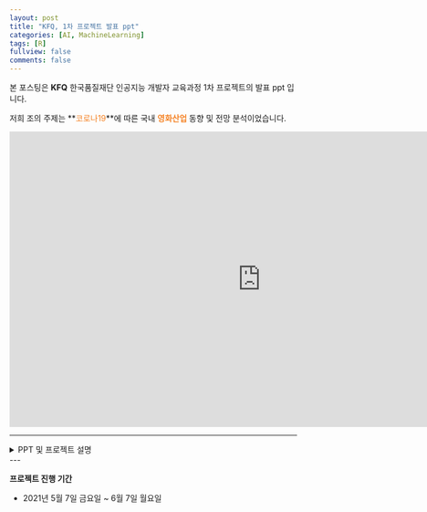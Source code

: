 ```yaml
---
layout: post
title: "KFQ, 1차 프로젝트 발표 ppt"
categories: [AI, MachineLearning]
tags: [R]
fullview: false
comments: false
---
```


본 포스팅은 **KFQ** 한국품질재단 인공지능 개발자 교육과정 1차 프로젝트의 발표 ppt 입니다.

저희 조의 주제는 **<span style="color:#F58224">코로나19</span>**에 따른 국내 **<span style="color:#F58224">영화산업</span>** 동향 및 전망 분석이었습니다.

<iframe src="https://onedrive.live.com/embed?cid=ADFD1CC231D5D8DA&amp;resid=ADFD1CC231D5D8DA%218211&amp;authkey=ALqvmDMHPODEPgM&amp;em=2&amp;wdAr=1.7777777777777777" width="880px" height="518px" frameborder="0">포함된 <a target="_blank" href="https://office.com">Microsoft Office</a> 프레젠테이션, 제공: <a target="_blank" href="https://office.com/webapps">Office</a></iframe>

---

<details>
<summary>PPT 및 프로젝트 설명</summary>
<div markdown="1">

## 1. 프로젝트 개요

코로나로 인해서 무너지고 있는 영화산업, 이에 대한 반등으로 증가하고 있는 국내 OTT 시장. 이러한 뉴스를 다들 접해 보셨을 거라 생각한다.

저희 조는 이러한 뉴스에서 아이디어를 얻어서 프로젝트 주제를 잡고, 다양한 분석 방법을 통해 국내 영화 산업이 나아가야할 방향성 등의 인사이트를 도출하고자 했다.

## 2. 프로젝트 요약 및 환경

저희는 간트차트에서 확인할 수 있듯이, 많은 데이터 테이블을 사용하여, 주제선정 이후 데이터 수집과 EDA, 전처리에서 많은 시간을 사용했다.

분석과 학습 등의 과정은 R에서 진행하였고, 국내통계 사이트 등의 OpenAPI를 Json 형식으로 크롤링, 핸들링할 때에는 파이썬을 같이 사용했다.

## 3. 진행과정 및 산출물

수집하고 실제 사용한 데이터는 총 6가지이다.

1. 영화 관람객 수 데이터
    - 일별 총 관객수 및 매출액
    - 사용변수: 전체 상영 영화 수, 전국 스크린 수, 전체 관람객 수 등
    - 변수 정제: 변수형 변경 (Char 변수 > 수치형 변수)
    - 시각화: 국내/해외/전체영화, 코로나 전/후
    - 이상치: box-cox 변환
    - 출처: KOFIC KOBIS 영화관 입장권 통합 전산망
    > 코로나 이전과 이후 관람객 수 변화, `토-일-수`의 순서로 관람객이 많은 것, 계절에 대한 패턴이 존재하는 것 등을 시각화 자료에서 확인 할 수 있다.
2. 코로나 관련 데이터
    - 결측치: 뉴스 기사와 비교 후 수기 작성
    - 사용변수: 신규/누적 확진자 수, 신규/누적 사망자 수, 치료 중 환자 수 등
    - 변수 정제: 신규 인원에 관한 파생 변수 생성, 치료 중 환자 수 > 생존한 치료 중 환자 수
    - 출처: 공공데이터포털 보건복지부 코로나19 감염현황 조회서비스 Open API
3. 영화 검색량
    - 사용변수: 수집기간 기준 top100 영화명을 바탕으로 '영화' 키워드 검색량
    - 출처: Naver DataLab 통합 검색어 트렌드 API
    > 인기 상영작의 개봉, 수상 전후로 관람객 수가 급증하는 것을 시각화 자료에서 확인 할 수 있다.
4. 날씨
    - 결측치: 강수량/적설량은 0, 기온 및 습도 결측치는 제거
    - 사용변수: 최고/최저/평균 기온, 평균 강수량, 평균/최고 풍속, 평균 습도, 평균 적설량 등
    - 변수 정제: 일별 불쾌지수 파생변수 추가, 지역별로 구분된 데이터 `group by`로 일자별로 평균값 사용
    - 출처: 기상청 지상 (종관, ASOS) 일자료 조회서비스 Open API
5. 미세먼지
    - 결측치: 평균값으로 대체
    - 사용변수: 미세먼지농도
    - 변수 정제: 지역별로 구분된 데이터 `group by`로 일자별로 평균값 사용
6. 공휴일
    - 사용변수: 공휴일 날짜
    - 변수정제: 주말/공휴일을 묶어 휴일, 나머지 평일로 범주형 변수 추가

시간의 흐름에 따른 시각화 자료에서, 코로나 관련 변수들에 있어서는 확실하게 관람객수가 감소한 모습을 볼수 있다.

## 4. 모델 검증 및 분석

분석에 앞서 각 변수들의 상관관계 그래프에서 유의미한 변수들을 확인하고

산점도 그래프를 통해 선형회귀분석을 진행하기로 하였다.

모델링에 앞서, 전처리과정에서 정규성을 만족하지 못하는 전체 관람객 수에 대하여 box-cox 변환을 진행했다.

변환 이후 정규화가 된 것과 이상치가 제거된 모습을 확인 할 수 있다.

4가지 범주형 변수에 대하여 등분산성 검정을 진행하고, 등분산성을 만족치 못하는 변수에 대해

추가로 welch t 검정을 통해, 평균에는 차이가 존재하여 통계적으로 유의미한 변수라 판단했다.

Anova 검정을 통해 유의미한 변수들의 판단과 함께 각 변수들의 교호관계도 확인했다.

해당 변수들로 선형 회귀를 진행하였을 때 81%의 설명력이 나왔지만, 변수가 너무 많아 발생하는 차원문제를 해결하기 위해서

best subset, 전진선택법, 후진소거법, 단계적 선택법의 4가지 변수 선택법을 모두 진행하였고 모두 동일한 8개의 변수를 선택하였다.

선택된 변수를 사용한 선형 회귀 모델에서 설명력 80%, 다중공선성에 문제 없음을 확인하였고

추가로 이상치를 제거하여 설명력을 83%까지 올렸다.

x 변수들을 scaling 하였을 때, 변수를 많이 선택할 수록 오차율이 낮아지는 것을 볼 수 있었지만, 차원 문제로 8개의 변수를 선택하였고, 이 역시 동일한 결론을 얻었다.

하지만 해당 모델의 완성 후, durbin watson 검정을 통해 독립성이 만족하지 않는 것을 발견, 이를 보완하기 위한 비선형 모델과 시계열 모델을 추가로 고려했다.

비선형 모델 중, 비선형 데이터에 적합하며, 오버피팅과 다중공선성을 방지 할 수 있고, 변수 중요도를 파악할 수 있는 장점에서 랜덤포레스트 모델을 사용했다.

최적의 결과를 확인하였을 때, 치료 중 환자 수가 학습에 있어서 가장 중요한 변수로 파악되었고, 시각화 자료에서 확인 할 수 있듯이, 대유행 시기에 맞춰 급증하는 치료 중 환자 수와 함께 급감하는 관람객 수를 볼 수 있다.

시계열 분석을 통해 경향성, 계절성을 분리시킨 이동평균 모델, 자기상관함수 확인을 통한 자기회귀모델에서 유의 수준 이상의 p 값 확인을 통해 시계열 arima 모델을 생성했다.

3개월, 6개월, 12개월, 24개월에 대한 예측 그래프와 함께 예측된 2021년 5월의 평균 관객 92458명, 실제 평균관객 141230명에서 box-cox 정규화 이후 4.875%의 상대오차로 예측이 완료되었다.

해당 오차의 차이는, 분노의 질주, 크루엘라 등 인기 개봉작에 의한 관객수 영향과 코로나 백신의 접종이 진행되며 일어난 것으로 파악 중이다.

## 5. 결론

랜덤 포레스트 모델로부터 치료 중 환자 수가 영화 관객 수 예측에 있어서 압도적으로 중요한 변수라는 것과 함께

시계열 모델로 계절성과 트렌드에 민감한 향후 2년간의 관객 수를 예측했다.

앞서 독립성을 만족하지 못하여, 분석의 의미가 퇴색된 선형회귀모델과 앙상블하여 더 뛰어난 모델을 생성할 경우 더욱 뛰어난 예측이 가능할 것으로 보이며

백신의 접종이 꾸준히 진행 되고 있기에, 관람객 수가 회복되기까지 국내 영화산업계가 조금만 더 버텨준다면, 이전 수준으로 회복하여 다시 빛을 볼 수 있을 것으로 예상된다.

</div>
</details>
---

**프로젝트 진행 기간**
- 2021년 5월 7일 금요일 ~ 6월 7일 월요일